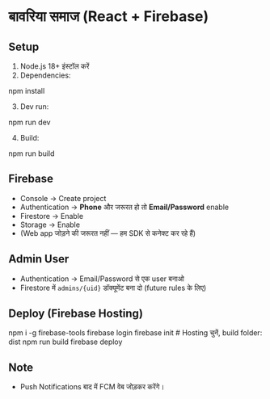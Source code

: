 # बावरिया समाज (React + Firebase)

## Setup
1) Node.js 18+ इंस्टॉल करें  
2) Dependencies:

npm install

3) Dev run:

npm run dev

4) Build:

npm run build

## Firebase
- Console → Create project
- Authentication → **Phone** और जरूरत हो तो **Email/Password** enable
- Firestore → Enable
- Storage → Enable
- (Web app जोड़ने की जरूरत नहीं — हम SDK से कनेक्ट कर रहे हैं)

## Admin User
- Authentication → Email/Password से एक user बनाओ
- Firestore में `admins/{uid}` डॉक्यूमेंट बना दो (future rules के लिए)

## Deploy (Firebase Hosting)

npm i -g firebase-tools firebase login firebase init   # Hosting चुनें, build folder: dist npm run build firebase deploy

## Note
- Push Notifications बाद में FCM वेब जोड़कर करेंगे।
